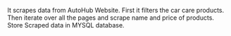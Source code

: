 It scrapes data from AutoHub Website. First it filters the car care products.
Then iterate over all the pages and scrape name and price of products.
Store Scraped data in MYSQL database.
